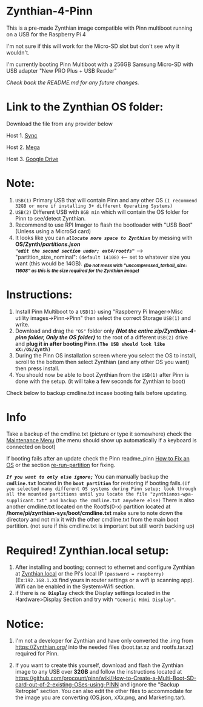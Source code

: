 # Zynthian-4-Pinn
This is a pre-made Zynthian image compatible with Pinn multiboot running on a USB for the Raspberry Pi 4

I'm not sure if this will work for the Micro-SD slot but don't see why it wouldn't.

I'm currently booting Pinn Multiboot with a 256GB Samsung Micro-SD with USB adapter "New PRO Plus + USB Reader"

*Check back the README.md for any future changes.*

# **Link to the Zynthian OS folder:**

Download the file from any provider below

Host 1. [Sync](https://ln5.sync.com/dl/2d24fb220/issh3ezf-pdct6b8s-iderb8v6-ud6zyr9z)

Host 2. [Mega](https://mega.nz/file/RN9kUDLK#Z5Z_Jp6yEz1c-FcOvyUdl7DodRu4broVGdOD3zJ_7Qc)

Host 3. [Google Drive](https://drive.google.com/file/d/1a4XwmpCFEhuqFlBqsRf_ayjaNmcC8SSQ/view?usp=sharing)

# **Note:**

1. `USB(1)` Primary USB that will contain Pinn and any other OS `(I recommend 32GB or more if installing 3+ different Operating Systems)`
2. `USB(2)` Different USB with `8GB min` which will contain the OS folder for Pinn to see/detect Zynthian.
3. Recommend to use RPI Imager to flash the bootloader with "USB Boot" (Unless using a MicroSd card)
4. It looks like you can ***`allocate more space to Zynthian`*** by messing with **OS/Zynth/***partitions.json*****                          
***`"edit the second section under; ext4/rootfs"`*** --> "partition_size_nominal": `(default 14108)` <-- set to whatever size you want (this would be 14GB). <sub> ***(Do not mess with "uncompressed_tarball_size: 11608" as this is the size required for the Zynthian image)***<sub> 

# **Instructions:**
1. Install Pinn Multiboot to a `USB(1)` using "Raspberry Pi Imager->Misc utility images->Pinn->Pinn" then select the correct Storage `USB(1)` and write.
2. Download and drag the `"OS"` folder only ***(Not the entire zip/Zynthian-4-pinn folder, Only the OS folder)*** to the root of a different `USB(2)` drive and **plug it in after booting Pinn**.**`(The USB should look like xX:/OS/Zynth)`**
3. During the Pinn OS installation screen where you select the OS to install, scroll to the bottom then select Zynthian (and any other OS you want) then press install.
4. You should now be able to boot Zynthian from the `USB(1)` after Pinn is done with the setup. (it will take a few seconds for Zynthian to boot)

Check below to backup cmdline.txt incase booting fails before updating.

# **Info**
Take a backup of the cmdline.txt (picture or type it somewhere) check the [Maintenance Menu](https://github.com/procount/pinn/blob/master/README_PINN.md#easy-config-file-editor) (the menu should show up automatically if a keyboard is connected on boot)

If booting fails after an update check the Pinn readme_pinn [How to Fix an OS](https://github.com/procount/pinn/blob/master/README_PINN.md#how-to-fix-an-os) or the section [re-run-partition](https://github.com/procount/pinn/blob/master/README_PINN.md#re-run-partition_setupsh) for fixing.

***`If you want to only else ignore;`*** You can manually backup the **`cmdline.txt`** located in the **`boot partition`** for restoring if booting fails.`(If you selected many different OS systems during Pinn setup; look through all the mounted partitions until you locate the file "zynthianos-wpa-supplicant.txt" and backup the cmdline.txt anywhere else)` There is also another cmdline.txt located on the Rootfs(0-x) partition located at **/home/pi/zynthian-sys/boot/cmdline.txt** make sure to note down the directory and not mix it with the other cmdline.txt from the main boot partition. (not sure if this cmdline.txt is important but still worth backing up)

# **Required! Zynthian.local setup:**

1. After installing and booting; connect to ethernet and configure Zynthian at [Zynthian.local](http://zynthian.local) or the Pi's local IP `(password = raspberry)` (Ex:`192.168.1.XX` find yours in router settings or a wifi ip scanning app). Wifi can be enabled in the System>Wifi section.
2. if there is **`no Display`** check the Display settings located in the Hardware>Display Section and try with `"Generic Hdmi Display"`.


# **Notice:** 
1. I'm not a developer for Zynthian and have only converted the .img from https://Zynthian.org/ into the needed files (boot.tar.xz and rootfs.tar.xz) required for Pinn.

3. If you want to create this yourself, download and flash the Zynthian image to any USB over **32GB** and follow the instructions located at https://github.com/procount/pinn/wiki/How-to-Create-a-Multi-Boot-SD-card-out-of-2-existing-OSes-using-PINN and ignore the "Backup Retropie" section. You can also edit the other files to accommodate for the image you are converting (OS.json, xXx.png, and Marketing.tar).
